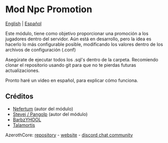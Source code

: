 # Mod Npc Promotion

[English](README.md) | [Español](README_ES.md)

Este módulo, tiene como objetivo proporcionar una promoción a los jugadores dentro del servidor. Aún está en desarrollo, pero la idea es hacerlo lo más configurable posible, modificando los valores dentro de los archivos de configuración (.conf)

Asegúrate de ejecutar todos los .sql's dentro de la carpeta. Recomiendo clonar el repositorio usando git para que no te pierdas futuras actualizaciones.

Pronto haré un video en español, para explicar cómo funciona.

## Créditos

* [Nefertum](https://gitlab.com/Nefertum) (autor del módulo)
* [Stevej / Pangolp](https://github.com/pangolp) (autor del módulo)
* [BarbzYHOOL](https://github.com/barbzyhool)
* [Talamortis](https://github.com/talamortis)

AzerothCore: [repository](https://github.com/azerothcore) - [website](http://azerothcore.org/) - [discord chat community](https://discord.gg/PaqQRkd)
